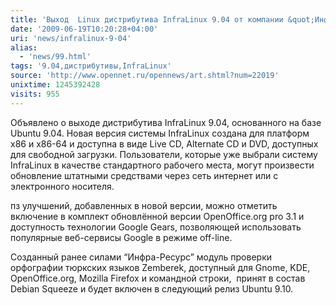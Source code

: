 ```yaml
---
title: 'Выход  Linux дистрибутива InfraLinux 9.04 от компании &quot;Инфра-Ресурс&quot;'
date: '2009-06-19T10:20:28+04:00'
uri: 'news/infralinux-9-04'
alias: 
  - 'news/99.html'
tags: '9.04,дистрибутивы,InfraLinux'
source: 'http://www.opennet.ru/opennews/art.shtml?num=22019'
unixtime: 1245392428
visits: 955
---
```

Объявлено о выходе дистрибутива InfraLinux 9.04, основанного на базе Ubuntu 9.04. Новая версия системы InfraLinux создана для платформ x86 и x86-64 и доступна в виде Live CD, Alternate CD и DVD, доступных для свободной загрузки. Пользователи, которые уже выбрали систему InfraLinux в качестве стандартного рабочего места, могут произвести обновление штатными средствами через сеть интернет или с электронного носителя.

пз улучшений, добавленных в новой версии, можно отметить включение в комплект обновлённой версии OpenOffice.org pro 3.1 и доступность технологии Google Gears, позволяющей использовать популярные веб-сервисы Google в режиме off-line.

Созданный ранее силами “Инфра-Ресурс” модуль проверки орфографии тюркских языков Zemberek, доступный для Gnome, KDE, OpenOffice.org, Mozilla Firefox и командной строки,  принят в состав Debian Squeeze и будет включен в следующий релиз Ubuntu 9.10.
